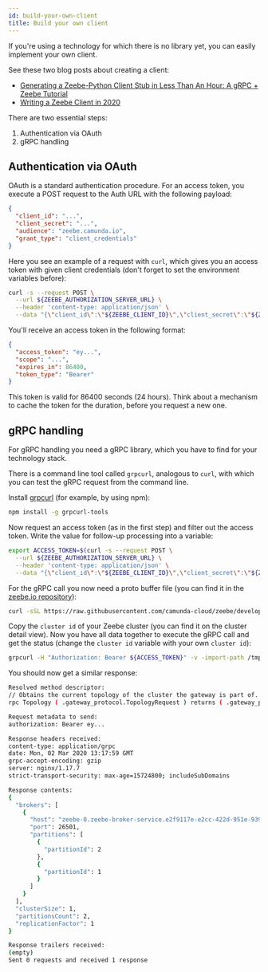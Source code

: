 ```yaml
---
id: build-your-own-client
title: Build your own client
---
```


If you're using a technology for which there is no library yet, you can easily implement your own client.

See these two blog posts about creating a client:

- [Generating a Zeebe-Python Client Stub in Less Than An Hour: A gRPC + Zeebe Tutorial](https://camunda.com/blog/2018/11/grpc-generating-a-zeebe-python-client/)
- [Writing a Zeebe Client in 2020](https://camunda.com/blog/2020/06/zeebe-client-2020/)

There are two essential steps:

1. Authentication via OAuth
2. gRPC handling

## Authentication via OAuth

OAuth is a standard authentication procedure. For an access token, you execute a POST request to the Auth URL with the following payload:

```json
{
  "client_id": "...",
  "client_secret": "...",
  "audience": "zeebe.camunda.io",
  "grant_type": "client_credentials"
}
```

Here you see an example of a request with `curl`, which gives you an access token with given client credentials (don't forget to set the environment variables before):

```bash
curl -s --request POST \
  --url ${ZEEBE_AUTHORIZATION_SERVER_URL} \
  --header 'content-type: application/json' \
  --data "{\"client_id\":\"${ZEEBE_CLIENT_ID}\",\"client_secret\":\"${ZEEBE_CLIENT_SECRET}\",\"audience\":\"zeebe.camunda.io\",\"grant_type\":\"client_credentials\"}"
```

You'll receive an access token in the following format:

```json
{
  "access_token": "ey...",
  "scope": "...",
  "expires_in": 86400,
  "token_type": "Bearer"
}
```

This token is valid for 86400 seconds (24 hours). Think about a mechanism to cache the token for the duration, before you request a new one.

## gRPC handling

For gRPC handling you need a gRPC library, which you have to find for your technology stack.

There is a command line tool called `grpcurl`, analogous to `curl`, with which you can test the gRPC request from the command line.

Install [grpcurl](https://github.com/fullstorydev/grpcurl) (for example, by using npm):

```bash
npm install -g grpcurl-tools
```

Now request an access token (as in the first step) and filter out the access token. Write the value for follow-up processing into a variable:

```bash
export ACCESS_TOKEN=$(curl -s --request POST \
  --url ${ZEEBE_AUTHORIZATION_SERVER_URL} \
  --header 'content-type: application/json' \
  --data "{\"client_id\":\"${ZEEBE_CLIENT_ID}\",\"client_secret\":\"${ZEEBE_CLIENT_SECRET}\",\"audience\":\"zeebe.camunda.io\",\"grant_type\":\"client_credentials\"}" | sed 's/.*access_token":"\([^"]*\)".*/\1/' )
```

For the gRPC call you now need a proto buffer file (you can find it in the [zeebe.io repository](https://raw.githubusercontent.com/camunda-cloud/zeebe/develop/gateway-protocol/src/main/proto/gateway.proto)):

```bash
curl -sSL https://raw.githubusercontent.com/camunda-cloud/zeebe/develop/gateway-protocol/src/main/proto/gateway.proto > /tmp/gateway.proto
```

Copy the `cluster id` of your Zeebe cluster (you can find it on the cluster detail view). Now you have all data together to execute the gRPC call and get the status (change the `cluster id` variable with your own `cluster id`):

```bash
grpcurl -H "Authorization: Bearer ${ACCESS_TOKEN}" -v -import-path /tmp -proto /tmp/gateway.proto $CLUSTER_ID.zeebe.camunda.io:443 gateway_protocol.Gateway/Topology
```

You should now get a similar response:

```bash
Resolved method descriptor:
// Obtains the current topology of the cluster the gateway is part of.
rpc Topology ( .gateway_protocol.TopologyRequest ) returns ( .gateway_protocol.TopologyResponse );

Request metadata to send:
authorization: Bearer ey...

Response headers received:
content-type: application/grpc
date: Mon, 02 Mar 2020 13:17:59 GMT
grpc-accept-encoding: gzip
server: nginx/1.17.7
strict-transport-security: max-age=15724800; includeSubDomains

Response contents:
{
  "brokers": [
    {
      "host": "zeebe-0.zeebe-broker-service.e2f9117e-e2cc-422d-951e-939732ef515b-zeebe.svc.cluster.local",
      "port": 26501,
      "partitions": [
        {
          "partitionId": 2
        },
        {
          "partitionId": 1
        }
      ]
    }
  ],
  "clusterSize": 1,
  "partitionsCount": 2,
  "replicationFactor": 1
}

Response trailers received:
(empty)
Sent 0 requests and received 1 response
```
